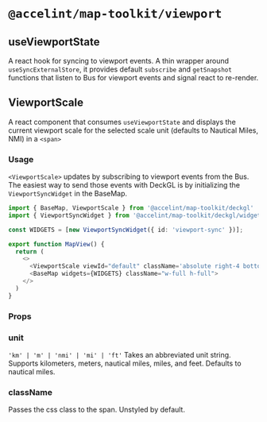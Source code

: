 # `@accelint/map-toolkit/viewport`


## useViewportState
A react hook for syncing to viewport events.  A thin wrapper around `useSyncExternalStore`, it provides default `subscribe` and `getSnapshot` functions that listen to Bus for viewport events and signal react to re-render. 

## ViewportScale
A react component that consumes `useViewportState` and displays the current viewport scale for the selected scale unit (defaults to Nautical Miles, NMI) in a `<span>`

### Usage

`<ViewportScale>` updates by subscribing to viewport events from the Bus.  The easiest way to send those events with DeckGL is by initializing the `ViewportSyncWidget` in the BaseMap.

```typescript
import { BaseMap, ViewportScale } from '@accelint/map-toolkit/deckgl'
import { ViewportSyncWidget } from '@accelint/map-toolkit/deckgl/widgets/viewport-sync'

const WIDGETS = [new ViewportSyncWidget({ id: 'viewport-sync' })];

export function MapView() {
  return (
    <>
      <ViewportScale viewId="default" className='absolute right-4 bottom-4 bg-gray-400 p-4' />
      <BaseMap widgets={WIDGETS} className="w-full h-full">
    </>
  )
}
```

### Props

### unit
`'km' | 'm' | 'nmi' | 'mi' | 'ft'`
Takes an abbreviated unit string. Supports kilometers, meters, nautical miles, miles, and feet. Defaults to nautical miles.

### className
Passes the css class to the span. Unstyled by default.

